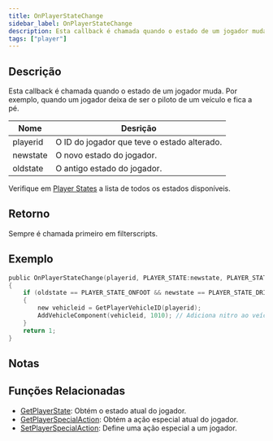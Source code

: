 ```yaml
---
title: OnPlayerStateChange
sidebar_label: OnPlayerStateChange
description: Esta callback é chamada quando o estado de um jogador muda.
tags: ["player"]
---
```


## Descrição

Esta callback é chamada quando o estado de um jogador muda. Por exemplo, quando um jogador deixa de ser o piloto de um veículo e fica a pé.

| Nome     | Desrição                              |
| -------- | ---------------------------------------- |
| playerid | O ID do jogador que teve o estado alterado. |
| newstate | O novo estado do jogador.                  |
| oldstate | O antigo estado do jogador.             |

Verifique em [Player States](../resources/playerstates) a lista de todos os estados disponíveis.

## Retorno

Sempre é chamada primeiro em filterscripts.

## Exemplo

```c
public OnPlayerStateChange(playerid, PLAYER_STATE:newstate, PLAYER_STATE:oldstate)
{
    if (oldstate == PLAYER_STATE_ONFOOT && newstate == PLAYER_STATE_DRIVER) // Jogador entrou no veículo como piloto
    {
        new vehicleid = GetPlayerVehicleID(playerid);
        AddVehicleComponent(vehicleid, 1010); // Adiciona nitro ao veículo
    }
    return 1;
}
```

## Notas

<TipNPCCallbacksPT />

## Funções Relacionadas

- [GetPlayerState](../functions/GetPlayerState): Obtém o estado atual do jogador.
- [GetPlayerSpecialAction](../functions/GetPlayerSpecialAction): Obtém a ação especial atual do jogador.
- [SetPlayerSpecialAction](../functions/SetPlayerSpecialAction): Define uma ação especial a um jogador.
